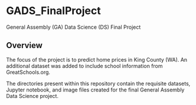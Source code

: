 # GADS_FinalProject
General Assembly (GA) Data Science (DS) Final Project

## Overview
The focus of the project is to predict home prices in King County (WA). An additional dataset was added to include school information from GreatSchools.org.

The directories present within this repository contain the requisite datasets, Jupyter notebook, and image files created for the final General Assembly Data Science project.
